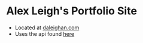 # Alex Leigh's Portfolio Site
* Located at [daleighan.com](daleighan.com)
* Uses the api found [here](https://github.com/daleighan/personal-site-api)
